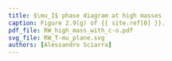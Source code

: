 ```yaml
---
title: $\mu_I$ phase diagram at high masses
caption: Figure 2.9(g) of {{ site.ref[0] }}.
pdf_file: RW_high_mass_with_c-o.pdf
svg_file: RW_T-mu_plane.svg
authors: [Alessandro Sciarra]
---
```

